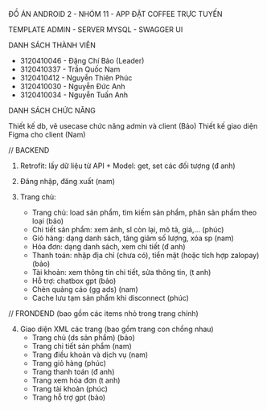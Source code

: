 ĐỒ ÁN ANDROID 2 - NHÓM 11 - APP ĐẶT COFFEE TRỰC TUYẾN

TEMPLATE ADMIN - SERVER MYSQL - SWAGGER UI

DANH SÁCH THÀNH VIÊN

+ 3120410046 - Đặng Chí Bảo (Leader)
+ 3120410337 - Trần Quốc Nam
+ 3120410412 - Nguyễn Thiên Phúc
+ 3120410030 - Nguyễn Đức Anh
+ 3120410034 - Nguyễn Tuấn Anh

DANH SÁCH CHỨC NĂNG

Thiết kế db, vẽ usecase chức năng admin và client (Bảo)
Thiết kế giao diện Figma cho client (Nam) 

// BACKEND

1. Retrofit: lấy dữ liệu từ API + Model: get, set các đối tượng (đ anh)
2. Đăng nhập, đăng xuất (nam)
3. Trang chủ:

	+ Trang chủ: load sản phẩm, tìm kiếm sản phẩm, phân sản phẩm theo loại (bảo)
	+ Chi tiết sản phẩm: xem ảnh, sl còn lại, mô tả, giá,... (phúc)
	+ Giỏ hàng: dạng danh sách, tăng giảm số lượng, xóa sp (nam)
	+ Hóa đơn: dạng danh sách, xem chi tiết (đ anh)
	+ Thanh toán: nhập địa chỉ (chưa có), tiền mặt (hoặc tích hợp zalopay) (bảo)
	+ Tài khoản: xem thông tin chi tiết, sửa thông tin, (t anh)
	+ Hỗ trợ: chatbox gpt (bảo)
	+ Chèn quảng cáo (gg ads) (nam)
	+ Cache lưu tạm sản phẩm khi disconnect (phúc)

// FRONDEND (bao gồm các items nhỏ trong trang chính) 

4. Giao diện XML các trang (bao gồm trang con chồng nhau)
	+ Trang chủ (ds sản phẩm) (bảo)
	+ Trang chi tiết sản phẩm (nam)
  	+ Trang điều khoản và dịch vụ (nam)
	+ Trang giỏ hàng (phúc)
	+ Trang thanh toán (đ anh)
	+ Trang xem hóa đơn (t anh)
	+ Trang tài khoản (phúc)
	+ Trang hỗ trợ gpt (bảo)

